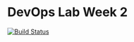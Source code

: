 # DevOps Lab Week 2

[![Build Status](https://travis-ci.com/matthijsbos/DevOpsLabWeek2.svg?branch=master)](https://travis-ci.com/matthijsbos/DevOpsLabWeek2)